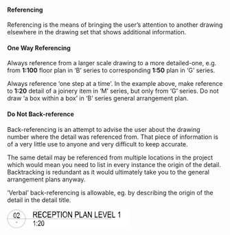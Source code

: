 #### Referencing

Referencing is the means of bringing the user’s attention to another drawing elsewhere in the drawing set that shows additional information.

#### One Way Referencing

Always reference from a larger scale drawing to a more detailed-one, e.g. from **1:100** floor plan in ‘B’ series to corresponding **1:50** plan in ‘G’ series.

Always reference ‘one step at a time’. In the example above, make reference to **1:20** detail of a joinery item in ‘M’ series, but only from ‘G’ series. Do not draw ‘a box within a box’ in ‘B’ series general arrangement plan.

#### Do Not Back-reference

Back-referencing is an attempt to advise the user about the drawing number where the detail was referenced from. That piece of information is of a very little use to anyone and very difficult to keep accurate.

The same detail may be referenced from multiple locations in the project which would mean you need to list in every instance the origin of the detail. Backtracking is redundant as it would ultimately take you to the general arrangement plans anyway.

‘Verbal’ back-referencing is allowable, eg. by describing the origin of the detail in the detail title.

![02-image 1](notes/1_Principles/assets/02-image%201.svg)